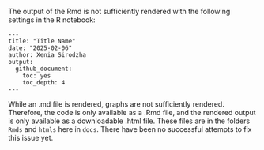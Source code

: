 The output of the Rmd is not sufficiently rendered with the following settings in the R notebook:

```
---
title: "Title Name"
date: "2025-02-06"
author: Xenia Sirodzha
output:
  github_document: 
    toc: yes
    toc_depth: 4
---
```
 While an .md file is rendered, graphs are not sufficiently rendered. Therefore, the code is only available as a .Rmd file, and the rendered output is only available as a downloadable .html file. These files are in the folders `Rmds` and `htmls` here in `docs`.
There have been no successful attempts to fix this issue yet. 

